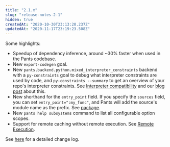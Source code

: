 ```yaml
---
title: "2.1.x"
slug: "release-notes-2-1"
hidden: true
createdAt: "2020-10-30T23:13:20.237Z"
updatedAt: "2020-11-17T23:19:23.508Z"
---
```

Some highlights:

- Speedup of dependency inference, around ~30% faster when used in the Pants codebase.
- New `export-codegen` goal.
- New `pants.backend.python.mixed_interpreter_constraints` backend with a `py-constraints` goal to debug what interpreter constraints are used by code, and `py-constraints --summary` to get an overview of your repo's interpreter constraints. See [Interpreter compatibility](doc:python-interpreter-compatibility) and our [blog post](https://blog.pantsbuild.org/python-3-migrations/) about this.
- New shorthand for the `entry_point` field. If you specify the `sources` field, you can set `entry_point=":my_func"`, and Pants will add the source's module name as the prefix. See [package](doc:python-package-goal).
- New `pants help subsystems` command to list all configurable option scopes.
- Support for remote caching without remote execution. See [Remote Execution](doc:remote-execution).

See [here](https://github.com/pantsbuild/pants/blob/master/src/python/pants/notes/2.1.x.rst) for a detailed change log.
